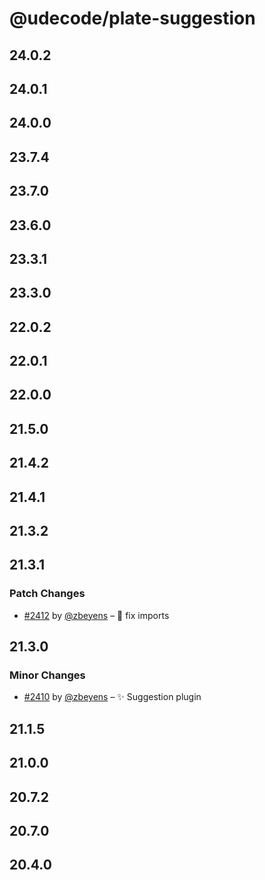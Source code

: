 # @udecode/plate-suggestion

## 24.0.2

## 24.0.1

## 24.0.0

## 23.7.4

## 23.7.0

## 23.6.0

## 23.3.1

## 23.3.0

## 22.0.2

## 22.0.1

## 22.0.0

## 21.5.0

## 21.4.2

## 21.4.1

## 21.3.2

## 21.3.1

### Patch Changes

- [#2412](https://github.com/udecode/plate/pull/2412) by [@zbeyens](https://github.com/zbeyens) – 🐛 fix imports

## 21.3.0

### Minor Changes

- [#2410](https://github.com/udecode/plate/pull/2410) by [@zbeyens](https://github.com/zbeyens) – ✨ Suggestion plugin

## 21.1.5

## 21.0.0

## 20.7.2

## 20.7.0

## 20.4.0
